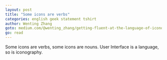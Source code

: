 ```yaml
---
layout: post
title: "Some icons are verbs"
categories: english geek statement tshirt
author: Wenting Zhang
goto: medium.com/@wenting_zhang/getting-fluent-at-the-language-of-iconography-3415d03d0a8f?ref=speak.junglestar.org
go: read
---
```

Some icons are verbs, some icons are nouns. User Interface is a language, so is iconography.
